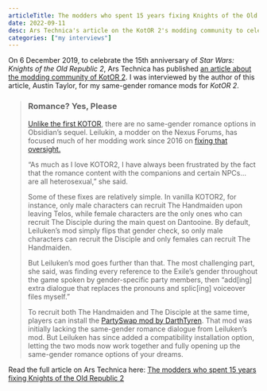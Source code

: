 ```yaml
---
articleTitle: The modders who spent 15 years fixing Knights of the Old Republic 2 @ Ars Technica
date: 2022-09-11
desc: Ars Technica's article on the KotOR 2's modding community to celebrate the game's 15th anniversary. I was interviewed for my same-gender romance mods for KotOR 2.
categories: ["my interviews"]
---
```


On 6 December 2019, to celebrate the 15th anniversary of <cite>Star Wars: Knights of the Old Republic 2</cite>, Ars Technica has published [an article about the modding community of KotOR 2](https://arstechnica.com/gaming/2019/12/the-modders-that-spent-15-years-fixing-knights-of-the-old-republic-2/). I was interviewed by the author of this article, Austin Taylor, for my same-gender romance mods for <cite>KotOR 2</cite>.

> ### Romance? Yes, Please
>
> [Unlike the first KOTOR](https://starwars.fandom.com/wiki/Juhani), there are no same-gender romance options in Obsidian’s sequel. Leilukin, a modder on the Nexus Forums, has focused much of her modding work since 2016 on [fixing that oversight.](https://www.nexusmods.com/kotor2/mods/927)
>
> “As much as I love KOTOR2, I have always been frustrated by the fact that the romance content with the companions and certain NPCs… are all heterosexual,” she said.
>
> Some of these fixes are relatively simple. In vanilla KOTOR2, for instance, only male characters can recruit The Handmaiden upon leaving Telos, while female characters are the only ones who can recruit The Disciple during the main quest on Dantooine. By default, Leiluken’s mod simply flips that gender check, so only male characters can recruit the Disciple and only females can recruit The Handmaiden.
>
> But Leiluken’s mod goes further than that. The most challenging part, she said, was finding every reference to the Exile’s gender throughout the game spoken by gender-specific party members, then “add\[ing\] extra dialogue that replaces the pronouns and splic\[ing\] voiceover files myself.”
>
> To recruit both The Handmaiden and The Disciple at the same time, players can install the [PartySwap mod by DarthTyren](https://deadlystream.com/files/file/544-partyswap/). That mod was initially lacking the same-gender romance dialogue from Leiluken’s mod. But Leiluken has since added a compatibility installation option, letting the two mods now work together and fully opening up the same-gender romance options of your dreams.

Read the full article on Ars Technica here:
[The modders who spent 15 years fixing Knights of the Old Republic 2](https://arstechnica.com/gaming/2019/12/the-modders-that-spent-15-years-fixing-knights-of-the-old-republic-2/)